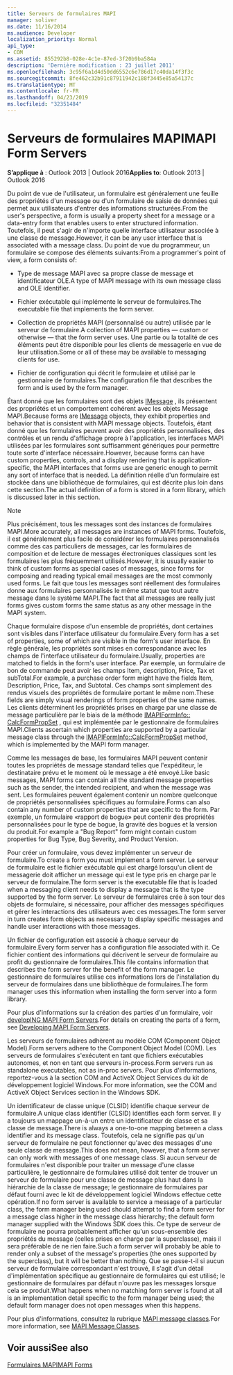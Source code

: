```yaml
---
title: Serveurs de formulaires MAPI
manager: soliver
ms.date: 11/16/2014
ms.audience: Developer
localization_priority: Normal
api_type:
- COM
ms.assetid: 855292b8-028e-4c1e-87ed-3f20b9ba584a
description: 'Dernière modification : 23 juillet 2011'
ms.openlocfilehash: 3c95f6a1d4d50dd6552c6e786d17c40da14f3f3c
ms.sourcegitcommit: 8fe462c32b91c87911942c188f3445e85a54137c
ms.translationtype: MT
ms.contentlocale: fr-FR
ms.lasthandoff: 04/23/2019
ms.locfileid: "32351484"
---
```

# <a name="mapi-form-servers"></a><span data-ttu-id="3b516-103">Serveurs de formulaires MAPI</span><span class="sxs-lookup"><span data-stu-id="3b516-103">MAPI Form Servers</span></span>

  
  
<span data-ttu-id="3b516-104">**S’applique à** : Outlook 2013 | Outlook 2016</span><span class="sxs-lookup"><span data-stu-id="3b516-104">**Applies to**: Outlook 2013 | Outlook 2016</span></span> 
  
<span data-ttu-id="3b516-105">Du point de vue de l'utilisateur, un formulaire est généralement une feuille des propriétés d'un message ou d'un formulaire de saisie de données qui permet aux utilisateurs d'entrer des informations structurées.</span><span class="sxs-lookup"><span data-stu-id="3b516-105">From the user's perspective, a form is usually a property sheet for a message or a data-entry form that enables users to enter structured information.</span></span> <span data-ttu-id="3b516-106">Toutefois, il peut s'agir de n'importe quelle interface utilisateur associée à une classe de message.</span><span class="sxs-lookup"><span data-stu-id="3b516-106">However, it can be any user interface that is associated with a message class.</span></span> <span data-ttu-id="3b516-107">Du point de vue du programmeur, un formulaire se compose des éléments suivants:</span><span class="sxs-lookup"><span data-stu-id="3b516-107">From a programmer's point of view, a form consists of:</span></span>
  
- <span data-ttu-id="3b516-108">Type de message MAPI avec sa propre classe de message et identificateur OLE.</span><span class="sxs-lookup"><span data-stu-id="3b516-108">A type of MAPI message with its own message class and OLE identifier.</span></span>
    
- <span data-ttu-id="3b516-109">Fichier exécutable qui implémente le serveur de formulaires.</span><span class="sxs-lookup"><span data-stu-id="3b516-109">The executable file that implements the form server.</span></span>
    
- <span data-ttu-id="3b516-110">Collection de propriétés MAPI (personnalisé ou autre) utilisée par le serveur de formulaire.</span><span class="sxs-lookup"><span data-stu-id="3b516-110">A collection of MAPI properties — custom or otherwise — that the form server uses.</span></span> <span data-ttu-id="3b516-111">Une partie ou la totalité de ces éléments peut être disponible pour les clients de messagerie en vue de leur utilisation.</span><span class="sxs-lookup"><span data-stu-id="3b516-111">Some or all of these may be available to messaging clients for use.</span></span>
    
- <span data-ttu-id="3b516-112">Fichier de configuration qui décrit le formulaire et utilisé par le gestionnaire de formulaires.</span><span class="sxs-lookup"><span data-stu-id="3b516-112">The configuration file that describes the form and is used by the form manager.</span></span>
    
<span data-ttu-id="3b516-113">Étant donné que les formulaires sont des objets [IMessage](imessageimapiprop.md) , ils présentent des propriétés et un comportement cohérent avec les objets Message MAPI.</span><span class="sxs-lookup"><span data-stu-id="3b516-113">Because forms are [IMessage](imessageimapiprop.md) objects, they exhibit properties and behavior that is consistent with MAPI message objects.</span></span> <span data-ttu-id="3b516-114">Toutefois, étant donné que les formulaires peuvent avoir des propriétés personnalisées, des contrôles et un rendu d'affichage propre à l'application, les interfaces MAPI utilisées par les formulaires sont suffisamment génériques pour permettre toute sorte d'interface nécessaire.</span><span class="sxs-lookup"><span data-stu-id="3b516-114">However, because forms can have custom properties, controls, and a display rendering that is application-specific, the MAPI interfaces that forms use are generic enough to permit any sort of interface that is needed.</span></span> <span data-ttu-id="3b516-115">La définition réelle d'un formulaire est stockée dans une bibliothèque de formulaires, qui est décrite plus loin dans cette section.</span><span class="sxs-lookup"><span data-stu-id="3b516-115">The actual definition of a form is stored in a form library, which is discussed later in this section.</span></span> 
  
> [!NOTE]
> <span data-ttu-id="3b516-116">Plus précisément, tous les messages sont des instances de formulaires MAPI.</span><span class="sxs-lookup"><span data-stu-id="3b516-116">More accurately, all messages are instances of MAPI forms.</span></span> <span data-ttu-id="3b516-117">Toutefois, il est généralement plus facile de considérer les formulaires personnalisés comme des cas particuliers de messages, car les formulaires de composition et de lecture de messages électroniques classiques sont les formulaires les plus fréquemment utilisés.</span><span class="sxs-lookup"><span data-stu-id="3b516-117">However, it is usually easier to think of custom forms as special cases of messages, since forms for composing and reading typical email messages are the most commonly used forms.</span></span> <span data-ttu-id="3b516-118">Le fait que tous les messages sont réellement des formulaires donne aux formulaires personnalisés le même statut que tout autre message dans le système MAPI.</span><span class="sxs-lookup"><span data-stu-id="3b516-118">The fact that all messages are really just forms gives custom forms the same status as any other message in the MAPI system.</span></span> 
  
<span data-ttu-id="3b516-119">Chaque formulaire dispose d'un ensemble de propriétés, dont certaines sont visibles dans l'interface utilisateur du formulaire.</span><span class="sxs-lookup"><span data-stu-id="3b516-119">Every form has a set of properties, some of which are visible in the form's user interface.</span></span> <span data-ttu-id="3b516-120">En règle générale, les propriétés sont mises en correspondance avec les champs de l'interface utilisateur du formulaire.</span><span class="sxs-lookup"><span data-stu-id="3b516-120">Usually, properties are matched to fields in the form's user interface.</span></span> <span data-ttu-id="3b516-121">Par exemple, un formulaire de bon de commande peut avoir les champs Item, description, Price, Tax et subTotal.</span><span class="sxs-lookup"><span data-stu-id="3b516-121">For example, a purchase order form might have the fields Item, Description, Price, Tax, and Subtotal.</span></span> <span data-ttu-id="3b516-122">Ces champs sont simplement des rendus visuels des propriétés de formulaire portant le même nom.</span><span class="sxs-lookup"><span data-stu-id="3b516-122">These fields are simply visual renderings of form properties of the same names.</span></span> <span data-ttu-id="3b516-123">Les clients déterminent les propriétés prises en charge par une classe de message particulière par le biais de la méthode [IMAPIFormInfo:: CalcFormPropSet](imapiforminfo-calcformpropset.md) , qui est implémentée par le gestionnaire de formulaires MAPI.</span><span class="sxs-lookup"><span data-stu-id="3b516-123">Clients ascertain which properties are supported by a particular message class through the [IMAPIFormInfo::CalcFormPropSet](imapiforminfo-calcformpropset.md) method, which is implemented by the MAPI form manager.</span></span> 
  
<span data-ttu-id="3b516-124">Comme les messages de base, les formulaires MAPI peuvent contenir toutes les propriétés de message standard telles que l'expéditeur, le destinataire prévu et le moment où le message a été envoyé.</span><span class="sxs-lookup"><span data-stu-id="3b516-124">Like basic messages, MAPI forms can contain all the standard message properties such as the sender, the intended recipient, and when the message was sent.</span></span> <span data-ttu-id="3b516-125">Les formulaires peuvent également contenir un nombre quelconque de propriétés personnalisées spécifiques au formulaire.</span><span class="sxs-lookup"><span data-stu-id="3b516-125">Forms can also contain any number of custom properties that are specific to the form.</span></span> <span data-ttu-id="3b516-126">Par exemple, un formulaire «rapport de bogue» peut contenir des propriétés personnalisées pour le type de bogue, la gravité des bogues et la version du produit.</span><span class="sxs-lookup"><span data-stu-id="3b516-126">For example a "Bug Report" form might contain custom properties for Bug Type, Bug Severity, and Product Version.</span></span>
  
<span data-ttu-id="3b516-127">Pour créer un formulaire, vous devez implémenter un serveur de formulaire.</span><span class="sxs-lookup"><span data-stu-id="3b516-127">To create a form you must implement a form server.</span></span> <span data-ttu-id="3b516-128">Le serveur de formulaire est le fichier exécutable qui est chargé lorsqu'un client de messagerie doit afficher un message qui est le type pris en charge par le serveur de formulaire.</span><span class="sxs-lookup"><span data-stu-id="3b516-128">The form server is the executable file that is loaded when a messaging client needs to display a message that is the type supported by the form server.</span></span> <span data-ttu-id="3b516-129">Le serveur de formulaires crée à son tour des objets de formulaire, si nécessaire, pour afficher des messages spécifiques et gérer les interactions des utilisateurs avec ces messages.</span><span class="sxs-lookup"><span data-stu-id="3b516-129">The form server in turn creates form objects as necessary to display specific messages and handle user interactions with those messages.</span></span>
  
<span data-ttu-id="3b516-130">Un fichier de configuration est associé à chaque serveur de formulaire.</span><span class="sxs-lookup"><span data-stu-id="3b516-130">Every form server has a configuration file associated with it.</span></span> <span data-ttu-id="3b516-131">Ce fichier contient des informations qui décrivent le serveur de formulaire au profit du gestionnaire de formulaires.</span><span class="sxs-lookup"><span data-stu-id="3b516-131">This file contains information that describes the form server for the benefit of the form manager.</span></span> <span data-ttu-id="3b516-132">Le gestionnaire de formulaires utilise ces informations lors de l'installation du serveur de formulaires dans une bibliothèque de formulaires.</span><span class="sxs-lookup"><span data-stu-id="3b516-132">The form manager uses this information when installing the form server into a form library.</span></span>
  
<span data-ttu-id="3b516-133">Pour plus d'informations sur la création des parties d'un formulaire, voir [developING MAPI Form Servers](developing-mapi-form-servers.md).</span><span class="sxs-lookup"><span data-stu-id="3b516-133">For details on creating the parts of a form, see [Developing MAPI Form Servers](developing-mapi-form-servers.md).</span></span>
  
<span data-ttu-id="3b516-134">Les serveurs de formulaires adhèrent au modèle COM (Component Object Model).</span><span class="sxs-lookup"><span data-stu-id="3b516-134">Form servers adhere to the Component Object Model (COM).</span></span> <span data-ttu-id="3b516-135">Les serveurs de formulaires s'exécutent en tant que fichiers exécutables autonomes, et non en tant que serveurs in-process.</span><span class="sxs-lookup"><span data-stu-id="3b516-135">Form servers run as standalone executables, not as in-proc servers.</span></span> <span data-ttu-id="3b516-136">Pour plus d'informations, reportez-vous à la section COM and ActiveX Object Services du kit de développement logiciel Windows.</span><span class="sxs-lookup"><span data-stu-id="3b516-136">For more information, see the COM and ActiveX Object Services section in the Windows SDK.</span></span>
  
<span data-ttu-id="3b516-137">Un identificateur de classe unique (CLSID) identifie chaque serveur de formulaire.</span><span class="sxs-lookup"><span data-stu-id="3b516-137">A unique class identifier (CLSID) identifies each form server.</span></span> <span data-ttu-id="3b516-138">Il y a toujours un mappage un-à-un entre un identificateur de classe et sa classe de message.</span><span class="sxs-lookup"><span data-stu-id="3b516-138">There is always a one-to-one mapping between a class identifier and its message class.</span></span> <span data-ttu-id="3b516-139">Toutefois, cela ne signifie pas qu'un serveur de formulaire ne peut fonctionner qu'avec des messages d'une seule classe de message.</span><span class="sxs-lookup"><span data-stu-id="3b516-139">This does not mean, however, that a form server can only work with messages of one message class.</span></span> <span data-ttu-id="3b516-140">Si aucun serveur de formulaires n'est disponible pour traiter un message d'une classe particulière, le gestionnaire de formulaires utilisé doit tenter de trouver un serveur de formulaire pour une classe de message plus haut dans la hiérarchie de la classe de message; le gestionnaire de formulaires par défaut fourni avec le kit de développement logiciel Windows effectue cette opération.</span><span class="sxs-lookup"><span data-stu-id="3b516-140">If no form server is available to service a message of a particular class, the form manager being used should attempt to find a form server for a message class higher in the message class hierarchy; the default form manager supplied with the Windows SDK does this.</span></span> <span data-ttu-id="3b516-141">Ce type de serveur de formulaire ne pourra probablement afficher qu'un sous-ensemble des propriétés du message (celles prises en charge par la superclasse), mais il sera préférable de ne rien faire.</span><span class="sxs-lookup"><span data-stu-id="3b516-141">Such a form server will probably be able to render only a subset of the message's properties (the ones supported by the superclass), but it will be better than nothing.</span></span> <span data-ttu-id="3b516-142">Que se passe-t-il si aucun serveur de formulaire correspondant n'est trouvé, il s'agit d'un détail d'implémentation spécifique au gestionnaire de formulaires qui est utilisé; le gestionnaire de formulaires par défaut n'ouvre pas les messages lorsque cela se produit.</span><span class="sxs-lookup"><span data-stu-id="3b516-142">What happens when no matching form server is found at all is an implementation detail specific to the form manager being used; the default form manager does not open messages when this happens.</span></span>
  
<span data-ttu-id="3b516-143">Pour plus d'informations, consultez la rubrique [MAPI message classes](mapi-message-classes.md).</span><span class="sxs-lookup"><span data-stu-id="3b516-143">For more information, see [MAPI Message Classes](mapi-message-classes.md).</span></span>
  
## <a name="see-also"></a><span data-ttu-id="3b516-144">Voir aussi</span><span class="sxs-lookup"><span data-stu-id="3b516-144">See also</span></span>



[<span data-ttu-id="3b516-145">Formulaires MAPI</span><span class="sxs-lookup"><span data-stu-id="3b516-145">MAPI Forms</span></span>](mapi-forms.md)

